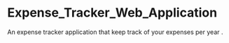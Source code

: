 # Expense_Tracker_Web_Application
An expense tracker application that keep track of your expenses per year .
